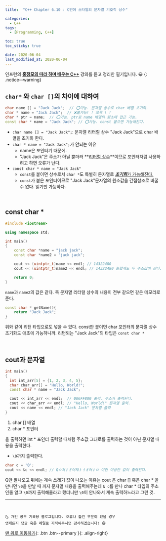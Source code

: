 ```yaml
---
title:  "C++ Chapter 6.10 : C언어 스타일의 문자열 기호적 상수" 

categories:
  - C++
tags:
  - [Programming, C++]

toc: true
toc_sticky: true

date: 2020-06-04
last_modified_at: 2020-06-04
---
```

인프런의 **<u>홍정모의 따라 하며 배우는 C++</u>** 강의를 듣고 정리한 필기입니다. 😀
{: .notice--warning}

## `char*` 와 `char []`의 차이에 대하여

```cpp
char name [] = "Jack Jack";  // ⭕가능. 문자열 상수로 char 배열 초기화.
char * name = "Jack Jack";  // ❌불가능! ! 오류 ! !
char * ptr = name;  // ⭕가능. ptr로 name 배열의 원소에 접근 가능.
const char * name = "Jack Jack"; // ⭕가능. const 붙으면 가능해진다. 
```

- `char name [] = "Jack Jack";`: 문자열 리터럴 상수 "Jack Jack"으로 char 배열을 초기화 한다. 
- `char * name = "Jack Jack";`가 안되는 이유 
  - name은 포인터기 때문에.
  - "Jack Jack"은 주소가 아닐 뿐더러 **<u>리터럴 상수</u>**이므로 포인터처럼 사용하려고 하면 오류가 난다.
- `const char * name = "Jack Jack"`
  - `const`를 붙이면 상수로서 `char *`도 특별히 문자열로 <u>***초기화***가 가능해진다.</u>
  - `const`가 붙은 포인터이므로 "Jack Jack"문자열의 원소값을 간접참조로 바꿀 수 없다. 읽기만 가능하다.   

<br>

## const char *

```cpp
#include <iostream>

using namespace std;

int main()
{
	const char *name = "jack jack";
	const char *name2 = "jack jack";

	cout << (uintptr_t)name << endl; // 14322480
	cout << (uintptr_t)name2 << endl; // 14322480 놀랍게도 두 주소값이 같다. 

	return 0;
}
```

`name`과 `name2`의 값은 같다. 즉 문자열 리터럴 상수의 내용이 전부 같으면 같은 메모리로 준다. 

```cpp
const char * getName(){
    return "Jack Jack";
}
```
위와 같이 리턴 타입으로도 넣을 수 있다. const만 붙이면 char 포인터의 문자열 상수 초기화도 애초에 가능하니까. 리턴되는 "Jack Jack"의 타입은 `const char *`

<br>

## cout과 문자열 

```cpp
int main()
{
  int int_arr[5] = {1, 2, 3, 4, 5};
  char char_arr[] = "Hello, World!";
  const char * name = "Jack Jack";

  cout << int_arr << endl;  // 006FF800 출력. 주소가 출력된다.
  cout << char_arr << endl; // "Hello, World!" 문자열 출력.
  cout << name << endl; // "Jack Jack" 문자열 출력
}
```

1. char [] 배열
2. char * 포인터

을 출력하면 int * 포인터 출력할 때처럼 주소값 그대로를 출력하는 것이 아닌 문자열 내용을 출력한다.
- `\0`까지 출력한다.

```cpp
char c = 'Q';
cout << &c << endl; // Qㅇ저ㅑㅐ어재ㅑㅓㅐ어ㅑㅁ 이런 이상한 값이 출력된다.
```
Q만 잘나오고 뒤에는 계속 쓰레기 값이 나오는 이유는 cout 은 char [] 혹은 char * 을 만나면 `\0`을 만날 때 까지 문자열 내용을 출력해주는데 `& c`를 만나 char * 타입의 주소인줄 알고 `\0`까지 출력해줄라고 했더니만 `\0`이 안나와서 계속 출력하느라고 그런 것.

***
<br>

    🌜 개인 공부 기록용 블로그입니다. 오류나 틀린 부분이 있을 경우 
    언제든지 댓글 혹은 메일로 지적해주시면 감사하겠습니다! 😄

[맨 위로 이동하기](#){: .btn .btn--primary }{: .align-right}